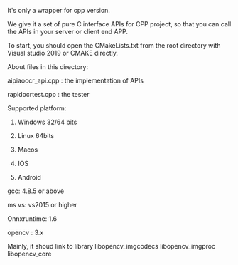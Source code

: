 It's only a wrapper for cpp version. 

We give it a set of pure C interface APIs for CPP project, so that you can call the APIs in your server or client end APP.


To start, you should open the CMakeLists.txt from the root directory with Visual studio 2019 or CMAKE directly.

About files in this directory:


aipiaoocr_api.cpp      : the implementation of APIs


rapidocrtest.cpp    : the tester


Supported platform:

1. Windows 32/64 bits

2. Linux  64bits

3. Macos 

4. IOS

5. Android


gcc:  4.8.5 or above

ms vs: vs2015 or higher

Onnxruntime: 1.6

opencv :  3.x

Mainly, it shoud link to library libopencv_imgcodecs 	libopencv_imgproc 	libopencv_core
